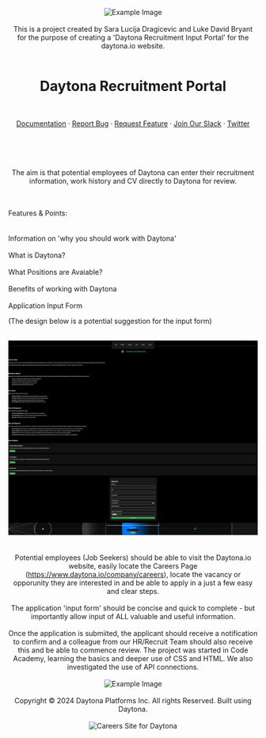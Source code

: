 <div align="center">

![Example Image](https://mma.prnewswire.com/media/2354935/Daytona_logotype_black_Logo.jpg?p=facebook>)
<br>
<br>
This is a project created by Sara Lucija Dragicevic and Luke David Bryant for the purpose of creating a 'Daytona Recruitment Input Portal' for the daytona.io website. 
<br>
<br>
<h1>Daytona Recruitment Portal</h1>
<br>
<p align="center">
    <a href="https://www.daytona.io/docs">Documentation</a>
    ·
    <a href="https://github.com/daytonaio/daytona/issues/new?assignees=&labels=bug&projects=&template=bug_report.md&title=%F0%9F%90%9B+Bug+Report%3A+">Report Bug</a>
    ·
    <a href="https://github.com/daytonaio/daytona/issues/new?assignees=&labels=enhancement&projects=&template=feature_request.md&title=%F0%9F%9A%80+Feature%3A+">Request Feature</a>
    ·
  <a href="https://go.daytona.io/slack">Join Our Slack</a>
    ·
    <a href="https://twitter.com/daytonaio">Twitter</a>
  </p>
<br>
<br>
<br>
<div align="center">
<br>
The aim is that potential employees of Daytona can enter their recruitment information, work history and CV directly to Daytona for review. 
<br>
<br>
<br>
<p align="left">
Features & Points: 
<br>
<br>
<br>
Information on 'why you should work with Daytona'
<br>
<br>
What is Daytona? 
<br>
<br>
What Positions are Avaiable?
<br>
<br>
Benefits of working with Daytona
<br>
<br>
Application Input Form
<div align="left">

(The design below is a potential suggestion for the input form)
<br>
<br>
<div align="center">

![Example Image](https://github.com/LDavidBryant/project-porfolio/blob/main/CareersSitev2.png?raw=true>)
<br>
<br>
<br>
Potential employees (Job Seekers) should be able to visit the Daytona.io website, easily locate the Careers Page (https://www.daytona.io/company/careers), locate the vacancy or opporunity they are interested in and be able to apply in a just a few easy and clear steps. 
<br>
<br>
The application 'input form' should be concise and quick to complete - but importantly allow input of ALL valuable and useful information. 
<br>
<br>
Once the application is submiited, the applicant should receive a notification to confirm and a colleague from our HR/Recruit Team should also receive this and be able to commence review. 
The project was started in Code Academy, learning the basics and deeper use of CSS and HTML.  We also investigated the use of API connections.
<br>
<br>
![Example Image](https://www.datocms-assets.com/103916/1718013622-abstract_new_11_dark.png?auto=compress%2Cformat&fit=crop&h=380&w=760>)
<br>
<br>
Copyright © 2024 Daytona Platforms Inc. All rights Reserved. Built using Daytona.
<br>
<br>
![Careers Site for Daytona](https://drive.google.com/file/d/1HNeuSAhFnzAHTllY_TQd7BujSStU8QoT/view?usp=sharing)
